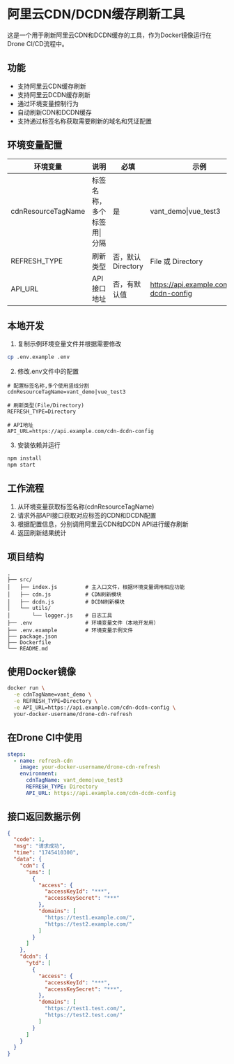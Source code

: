 # 阿里云CDN/DCDN缓存刷新工具

这是一个用于刷新阿里云CDN和DCDN缓存的工具，作为Docker镜像运行在Drone CI/CD流程中。

## 功能

- 支持阿里云CDN缓存刷新
- 支持阿里云DCDN缓存刷新
- 通过环境变量控制行为
- 自动刷新CDN和DCDN缓存
- 支持通过标签名称获取需要刷新的域名和凭证配置

## 环境变量配置

| 环境变量 | 说明 | 必填 | 示例 |
|---------|------|-----|------|
| cdnResourceTagName | 标签名称，多个标签用\|分隔 | 是 | vant_demo\|vue_test3 |
| REFRESH_TYPE | 刷新类型 | 否，默认Directory | File 或 Directory |
| API_URL | API接口地址 | 否，有默认值 | https://api.example.com/cdn-dcdn-config |

## 本地开发

1. 复制示例环境变量文件并根据需要修改
```bash
cp .env.example .env
```

2. 修改.env文件中的配置
```
# 配置标签名称,多个使用竖线分割
cdnResourceTagName=vant_demo|vue_test3

# 刷新类型(File/Directory)
REFRESH_TYPE=Directory

# API地址
API_URL=https://api.example.com/cdn-dcdn-config
```

3. 安装依赖并运行
```bash
npm install
npm start
```

## 工作流程

1. 从环境变量获取标签名称(cdnResourceTagName)
2. 请求外部API接口获取对应标签的CDN和DCDN配置
3. 根据配置信息，分别调用阿里云CDN和DCDN API进行缓存刷新
4. 返回刷新结果统计

## 项目结构

```
.
├── src/
│   ├── index.js         # 主入口文件，根据环境变量调用相应功能
│   ├── cdn.js           # CDN刷新模块
│   ├── dcdn.js          # DCDN刷新模块
│   └── utils/
│       └── logger.js    # 日志工具
├── .env                 # 环境变量文件（本地开发用）
├── .env.example         # 环境变量示例文件
├── package.json
├── Dockerfile
└── README.md
```

## 使用Docker镜像

```bash
docker run \
  -e cdnTagName=vant_demo \
  -e REFRESH_TYPE=Directory \
  -e API_URL=https://api.example.com/cdn-dcdn-config \
  your-docker-username/drone-cdn-refresh
```

## 在Drone CI中使用

```yaml
steps:
  - name: refresh-cdn
    image: your-docker-username/drone-cdn-refresh
    environment:
      cdnTagName: vant_demo|vue_test3
      REFRESH_TYPE: Directory
      API_URL: https://api.example.com/cdn-dcdn-config
```

## 接口返回数据示例

```json
{
  "code": 1,
  "msg": "请求成功",
  "time": "1745410300",
  "data": {
    "cdn": {
      "sms": [
        {
          "access": {
            "accessKeyId": "***",
            "accessKeySecret": "***"
          },
          "domains": [
            "https://test1.example.com/",
            "https://test2.example.com/"
          ]
        }
      ]
    },
    "dcdn": {
      "ytd": [
        {
          "access": {
            "accessKeyId": "***",
            "accessKeySecret": "***",
          },
          "domains": [
            "https://test1.test.com/",
            "https://test2.test.com/"
          ]
        }
      ]
    }
  }
}
``` 